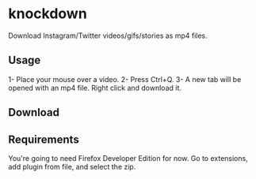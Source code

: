 # knockdown
Download Instagram/Twitter videos/gifs/stories as mp4 files.

## Usage

1- Place your mouse over a video.
2- Press Ctrl+Q.
3- A new tab will be opened with an mp4 file. Right click and download it.

## Download



## Requirements

You're going to need Firefox Developer Edition for now. Go to extensions, add plugin from file, and select the zip.
